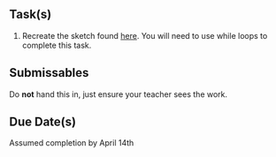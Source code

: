 
Task(s)
-------
1. Recreate the sketch found [here](http://mrseidel.com/images/Processing/3U/Exercise6_3U.gif). You will need to use while loops to complete this task.



Submissables
------------
Do **not** hand this in, just ensure your teacher sees the work.


Due Date(s)
----------
Assumed completion by April 14th